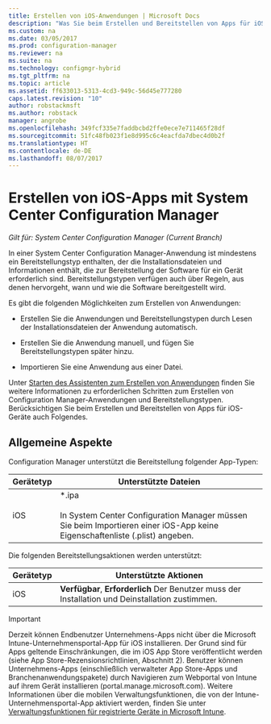 ```yaml
---
title: Erstellen von iOS-Anwendungen | Microsoft Docs
description: "Was Sie beim Erstellen und Bereitstellen von Apps für iOS-Geräte berücksichtigen müssen."
ms.custom: na
ms.date: 03/05/2017
ms.prod: configuration-manager
ms.reviewer: na
ms.suite: na
ms.technology: configmgr-hybrid
ms.tgt_pltfrm: na
ms.topic: article
ms.assetid: ff633013-5313-4cd3-949c-56d45e777280
caps.latest.revision: "10"
author: robstackmsft
ms.author: robstack
manager: angrobe
ms.openlocfilehash: 349fcf335e7faddbcbd2ffe0ece7e711465f28df
ms.sourcegitcommit: 51fc48fb023f1e8d995c6c4eacfda7dbec4d0b2f
ms.translationtype: HT
ms.contentlocale: de-DE
ms.lasthandoff: 08/07/2017
---
```

# <a name="create-ios-applications-with-system-center-configuration-manager"></a>Erstellen von iOS-Apps mit System Center Configuration Manager

*Gilt für: System Center Configuration Manager (Current Branch)*

In einer System Center Configuration Manager-Anwendung ist mindestens ein Bereitstellungstyp enthalten, der die Installationsdateien und Informationen enthält, die zur Bereitstellung der Software für ein Gerät erforderlich sind. Bereitstellungstypen verfügen auch über Regeln, aus denen hervorgeht, wann und wie die Software bereitgestellt wird.  

 Es gibt die folgenden Möglichkeiten zum Erstellen von Anwendungen:  

-   Erstellen Sie die Anwendungen und Bereitstellungstypen durch Lesen der Installationsdateien der Anwendung automatisch.  

-   Erstellen Sie die Anwendung manuell, und fügen Sie Bereitstellungstypen später hinzu.  

-   Importieren Sie eine Anwendung aus einer Datei.  

Unter [Starten des Assistenten zum Erstellen von Anwendungen](../../apps/deploy-use/create-applications.md#start-the-create-application-wizard) finden Sie weitere Informationen zu erforderlichen Schritten zum Erstellen von Configuration Manager-Anwendungen und Bereitstellungstypen. Berücksichtigen Sie beim Erstellen und Bereitstellen von Apps für iOS-Geräte auch Folgendes.  

## <a name="general-considerations"></a>Allgemeine Aspekte  
 Configuration Manager unterstützt die Bereitstellung folgender App-Typen:  

|Gerätetyp|Unterstützte Dateien|  
|-----------------|---------------------|  
|iOS|*.ipa<br /><br /> In System Center Configuration Manager müssen Sie beim Importieren einer iOS-App keine Eigenschaftenliste (.plist) angeben.|  

 Die folgenden Bereitstellungsaktionen werden unterstützt:  

|Gerätetyp|Unterstützte Aktionen|  
|-----------------|-----------------------|  
|iOS|**Verfügbar**, **Erforderlich** Der Benutzer muss der Installation und Deinstallation zustimmen.

> [!IMPORTANT]  
>  Derzeit können Endbenutzer Unternehmens-Apps nicht über die Microsoft Intune-Unternehmensportal-App für iOS installieren. Der Grund sind für Apps geltende Einschränkungen, die im iOS App Store veröffentlicht werden (siehe App Store-Rezensionsrichtlinien, Abschnitt 2). Benutzer können Unternehmens-Apps (einschließlich verwalteter App Store-Apps und Branchenanwendungspakete) durch Navigieren zum Webportal von Intune auf ihrem Gerät installieren (portal.manage.microsoft.com). Weitere Informationen über die mobilen Verwaltungsfunktionen, die von der Intune-Unternehmensportal-App aktiviert werden, finden Sie unter [Verwaltungsfunktionen für registrierte Geräte in Microsoft Intune](https://technet.microsoft.com/library/dn600287.aspx).  
